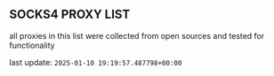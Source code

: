 ## SOCKS4 PROXY LIST

all proxies in this list were collected from open sources and tested for functionality

last update: `2025-01-10 19:19:57.487798+00:00`